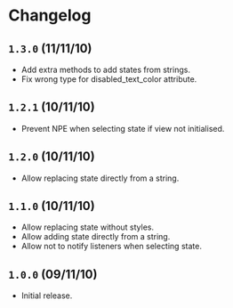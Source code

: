 # Changelog

## `1.3.0` (11/11/10)

- Add extra methods to add states from strings.
- Fix wrong type for disabled_text_color attribute.

## `1.2.1` (10/11/10)

- Prevent NPE when selecting state if view not initialised.

## `1.2.0` (10/11/10)

- Allow replacing state directly from a string.

## `1.1.0` (10/11/10)

- Allow replacing state without styles.
- Allow adding state directly from a string.
- Allow not to notify listeners when selecting state.

## `1.0.0` (09/11/10)

- Initial release.
